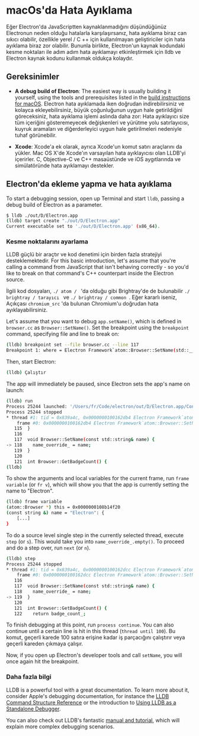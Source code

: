# macOs'da Hata Ayıklama

Eğer Electron'da JavaScriptten kaynaklanmadığını düşündüğünüz Electronun neden olduğu hatalarla karşılaşırsanız, hata ayıklama biraz can sıkıcı olabilir, özellikle yerel / C ++ için kullanılmayan geliştiriciler için hata ayıklama biraz zor olabilir. Bununla birlikte, Electron'un kaynak kodundaki kesme noktaları ile adım adım hata ayıklamayı etkinleştirmek için lldb ve Electron kaynak kodunu kullanmak oldukça kolaydır.

## Gereksinimler

* **A debug build of Electron**: The easiest way is usually building it yourself, using the tools and prerequisites listed in the [build instructions for macOS](build-instructions-osx.md). Electron hata ayıklamada iken doğrudan indirebilirsiniz ve kolayca ekleyebilirsiniz, büyük çoğunluğunun uygun hale getirildiğini göreceksiniz, hata ayıklama işlemi aslında daha zor: Hata ayıklayıcı size tüm içeriğini gösteremeyecek değişkenleri ve yürütme yolu satırlayıcısı, kuyruk aramaları ve diğerderleyici uygun hale getirilmeleri nedeniyle tuhaf görünebilir.

* **Xcode**: Xcode'a ek olarak, ayrıca Xcode'un komut satırı araçlarını da yükler. Mac OS X'de Xcode'ın varsayılan hata ayıklayıcısı olan LLDB'yi içerirler. C, Objective-C ve C++ masaüstünde ve iOS aygıtlarında ve simülatöründe hata ayıklamayı destekler.

## Electron'da ekleme yapma ve hata ayıklama

To start a debugging session, open up Terminal and start `lldb`, passing a debug build of Electron as a parameter.

```sh
$ lldb ./out/D/Electron.app
(lldb) target create "./out/D/Electron.app"
Current executable set to './out/D/Electron.app' (x86_64).
```

### Kesme noktalarını ayarlama

LLDB güçlü bir araçtır ve kod denetimi için birden fazla stratejiyi desteklemektedir. For this basic introduction, let's assume that you're calling a command from JavaScript that isn't behaving correctly - so you'd like to break on that command's C++ counterpart inside the Electron source.

İlgili kod dosyaları, `./ atom / ` 'da olduğu gibi Brightray'de de bulunabilir `./ brightray / tarayıcı ` ve `./ brightray / common `. Eğer kararlı iseniz, Açıkçası ` chromium_src ` 'da bulunan Chromium'u doğrudan hata ayıklayabilirsiniz.

Let's assume that you want to debug `app.setName()`, which is defined in `browser.cc` as `Browser::SetName()`. Set the breakpoint using the `breakpoint` command, specifying file and line to break on:

```sh
(lldb) breakpoint set --file browser.cc --line 117
Breakpoint 1: where = Electron Framework`atom::Browser::SetName(std::__1::basic_string<char, std::__1::char_traits<char>, std::__1::allocator<char> > const&) + 20 at browser.cc:118, address = 0x000000000015fdb4
```

Then, start Electron:

```sh
(lldb) Çalıştır
```

The app will immediately be paused, since Electron sets the app's name on launch:

```sh
(lldb) run
Process 25244 launched: '/Users/fr/Code/electron/out/D/Electron.app/Contents/MacOS/Electron' (x86_64)
Process 25244 stopped
* thread #1: tid = 0x839a4c, 0x0000000100162db4 Electron Framework`atom::Browser::SetName(this=0x0000000108b14f20, name="Electron") + 20 at browser.cc:118, queue = 'com.apple.main-thread', stop reason = breakpoint 1.1
    frame #0: 0x0000000100162db4 Electron Framework`atom::Browser::SetName(this=0x0000000108b14f20, name="Electron") + 20 at browser.cc:118
   115  }
   116
   117  void Browser::SetName(const std::string& name) {
-> 118    name_override_ = name;
   119  }
   120
   121  int Browser::GetBadgeCount() {
(lldb)
```

To show the arguments and local variables for the current frame, run `frame variable` (or `fr v`), which will show you that the app is currently setting the name to "Electron".

```sh
(lldb) frame variable
(atom::Browser *) this = 0x0000000108b14f20
(const string &) name = "Electron": {
    [...]
}
```

To do a source level single step in the currently selected thread, execute `step` (or `s`). This would take you into `name_override_.empty()`. To proceed and do a step over, run `next` (or `n`).

```sh
(lldb) step
Process 25244 stopped
* thread #1: tid = 0x839a4c, 0x0000000100162dcc Electron Framework`atom::Browser::SetName(this=0x0000000108b14f20, name="Electron") + 44 at browser.cc:119, queue = 'com.apple.main-thread', stop reason = step in
    frame #0: 0x0000000100162dcc Electron Framework`atom::Browser::SetName(this=0x0000000108b14f20, name="Electron") + 44 at browser.cc:119
   116
   117  void Browser::SetName(const std::string& name) {
   118    name_override_ = name;
-> 119  }
   120
   121  int Browser::GetBadgeCount() {
   122    return badge_count_;
```

To finish debugging at this point, run `process continue`. You can also continue until a certain line is hit in this thread (`thread until 100`). Bu komut, geçerli karede 100 satıra erişine kadar iş parçacığını çalıştırır veya geçerli kareden çıkmaya çalışır.

Now, if you open up Electron's developer tools and call `setName`, you will once again hit the breakpoint.

### Daha fazla bilgi

LLDB is a powerful tool with a great documentation. To learn more about it, consider Apple's debugging documentation, for instance the [LLDB Command Structure Reference](https://developer.apple.com/library/mac/documentation/IDEs/Conceptual/gdb_to_lldb_transition_guide/document/lldb-basics.html#//apple_ref/doc/uid/TP40012917-CH2-SW2) or the introduction to [Using LLDB as a Standalone Debugger](https://developer.apple.com/library/mac/documentation/IDEs/Conceptual/gdb_to_lldb_transition_guide/document/lldb-terminal-workflow-tutorial.html).

You can also check out LLDB's fantastic [manual and tutorial](http://lldb.llvm.org/tutorial.html), which will explain more complex debugging scenarios.